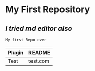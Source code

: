 # My First Repository
## _I tried md editor also_

```sh
My first Repo ever
```
| Plugin | README |
| ------ | ------ |
| Test | test.com |
